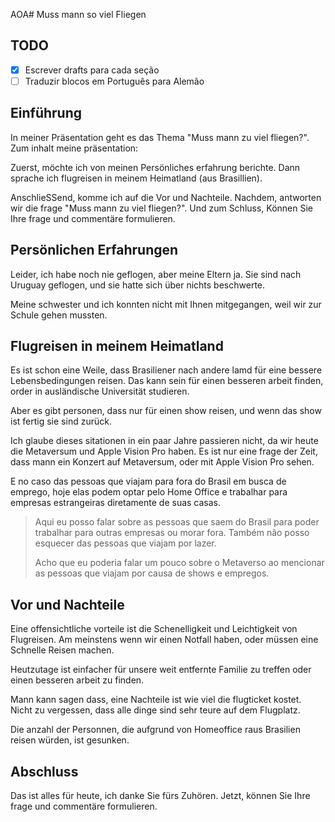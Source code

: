 AOA# Muss mann so viel Fliegen

## TODO

- [X] Escrever drafts para cada seção
- [ ] Traduzir blocos em Português para Alemão

## Einführung

In meiner Präsentation geht es das Thema "Muss mann zu viel fliegen?". Zum inhalt meine präsentation:

Zuerst, möchte ich von meinen Persönliches erfahrung berichte.
Dann sprache ich flugreisen in meinem Heimatland (aus Brasillien).

AnschlieSSend, komme ich auf die Vor und Nachteile. Nachdem, antworten wir die frage "Muss mann zu viel fliegen?".
Und zum Schluss, Können Sie Ihre frage und commentäre formulieren.

## Persönlichen Erfahrungen

Leider, ich habe noch nie geflogen, aber meine Eltern ja. Sie sind nach Uruguay geflogen, und sie hatte sich über nichts beschwerte.

Meine schwester und ich konnten nicht mit Ihnen mitgegangen, weil wir zur Schule gehen mussten.

## Flugreisen in meinem Heimatland

Es ist schon eine Weile, dass Brasiliener nach andere lamd für eine bessere Lebensbedingungen reisen. Das kann sein für einen besseren arbeit finden, order
in ausländische Universität studieren.

Aber es gibt personen, dass nur für einen show reisen, und wenn das show ist fertig sie sind zurück.

Ich glaube dieses sitationen in ein paar Jahre passieren nicht, da wir heute die Metaversum und Apple Vision Pro haben.
Es ist nur eine frage der Zeit, dass mann ein Konzert auf Metaversum, oder mit Apple Vision Pro sehen.



E no caso das pessoas que viajam para fora do Brasil em busca de emprego, hoje elas podem optar pelo Home Office e trabalhar para empresas estrangeiras diretamente
de suas casas.

> Aqui eu posso falar sobre as pessoas que saem do Brasil para poder trabalhar para outras empresas ou morar fora.
> Também não posso esquecer das pessoas que viajam por lazer.
>
> Acho que eu poderia falar um pouco sobre o Metaverso ao mencionar as pessoas que viajam por causa de shows e empregos.

## Vor und Nachteile

Eine offensichtliche vorteile ist die Schenelligkeit und Leichtigkeit von Flugreisen. Am meinstens wenn wir einen Notfall haben,
oder müssen eine Schnelle Reisen machen.

Heutzutage ist einfacher für unsere weit entfernte Familie zu treffen oder einen besseren arbeit zu finden.

Mann kann sagen dass, eine Nachteile ist wie viel die flugticket kostet. Nicht zu vergessen, dass alle dinge sind sehr teure auf dem Flugplatz.

Die anzahl der Personnen, die aufgrund von Homeoffice raus Brasilien reisen würden, ist gesunken.

## Abschluss

Das ist alles für heute, ich danke Sie fürs Zuhören. Jetzt, können Sie Ihre frage und commentäre formulieren.
